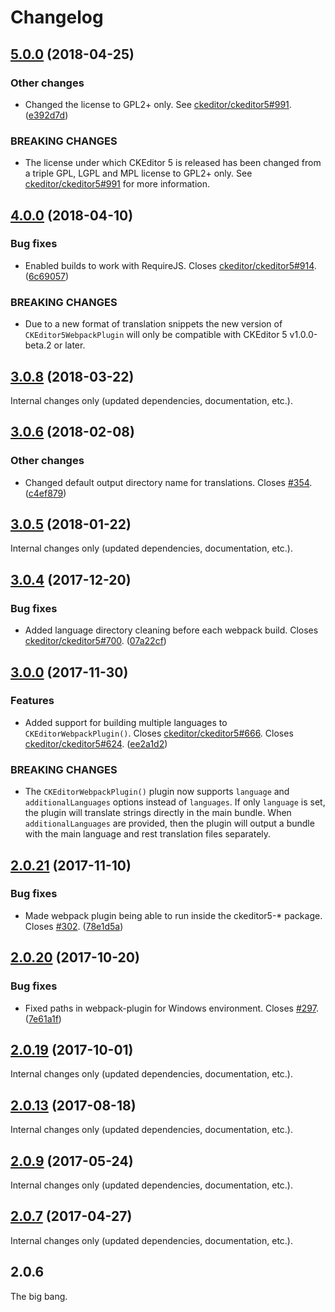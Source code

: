 Changelog
=========

## [5.0.0](https://github.com/ckeditor/ckeditor5-dev/compare/@ckeditor/ckeditor5-dev-webpack-plugin@4.0.0...@ckeditor/ckeditor5-dev-webpack-plugin@5.0.0) (2018-04-25)

### Other changes

* Changed the license to GPL2+ only. See [ckeditor/ckeditor5#991](https://github.com/ckeditor/ckeditor5/issues/991). ([e392d7d](https://github.com/ckeditor/ckeditor5-dev/commit/e392d7d))

### BREAKING CHANGES

* The license under which CKEditor 5 is released has been changed from a triple GPL, LGPL and MPL license to GPL2+ only. See [ckeditor/ckeditor5#991](https://github.com/ckeditor/ckeditor5/issues/991) for more information.


## [4.0.0](https://github.com/ckeditor/ckeditor5-dev/compare/@ckeditor/ckeditor5-dev-webpack-plugin@3.0.8...@ckeditor/ckeditor5-dev-webpack-plugin@4.0.0) (2018-04-10)

### Bug fixes

* Enabled builds to work with RequireJS. Closes [ckeditor/ckeditor5#914](https://github.com/ckeditor/ckeditor5/issues/914). ([6c69057](https://github.com/ckeditor/ckeditor5-dev/commit/6c69057))

### BREAKING CHANGES

* Due to a new format of translation snippets the new version of `CKEditor5WebpackPlugin` will only be compatible with CKEditor 5 v1.0.0-beta.2 or later.


## [3.0.8](https://github.com/ckeditor/ckeditor5-dev/compare/@ckeditor/ckeditor5-dev-webpack-plugin@3.0.6...@ckeditor/ckeditor5-dev-webpack-plugin@3.0.8) (2018-03-22)

Internal changes only (updated dependencies, documentation, etc.).


## [3.0.6](https://github.com/ckeditor/ckeditor5-dev/compare/@ckeditor/ckeditor5-dev-webpack-plugin@3.0.5...@ckeditor/ckeditor5-dev-webpack-plugin@3.0.6) (2018-02-08)

### Other changes

* Changed default output directory name for translations. Closes [#354](https://github.com/ckeditor/ckeditor5-dev/issues/354). ([c4ef879](https://github.com/ckeditor/ckeditor5-dev/commit/c4ef879))


## [3.0.5](https://github.com/ckeditor/ckeditor5-dev/compare/@ckeditor/ckeditor5-dev-webpack-plugin@3.0.4...@ckeditor/ckeditor5-dev-webpack-plugin@3.0.5) (2018-01-22)

Internal changes only (updated dependencies, documentation, etc.).


## [3.0.4](https://github.com/ckeditor/ckeditor5-dev/compare/@ckeditor/ckeditor5-dev-webpack-plugin@3.0.0...@ckeditor/ckeditor5-dev-webpack-plugin@3.0.4) (2017-12-20)

### Bug fixes

* Added language directory cleaning before each webpack build. Closes [ckeditor/ckeditor5#700](https://github.com/ckeditor/ckeditor5/issues/700). ([07a22cf](https://github.com/ckeditor/ckeditor5-dev/commit/07a22cf))


## [3.0.0](https://github.com/ckeditor/ckeditor5-dev/compare/@ckeditor/ckeditor5-dev-webpack-plugin@2.0.21...@ckeditor/ckeditor5-dev-webpack-plugin@3.0.0) (2017-11-30)

### Features

* Added support for building multiple languages to `CKEditorWebpackPlugin()`. Closes [ckeditor/ckeditor5#666](https://github.com/ckeditor/ckeditor5/issues/666). Closes [ckeditor/ckeditor5#624](https://github.com/ckeditor/ckeditor5/issues/624). ([ee2a1d2](https://github.com/ckeditor/ckeditor5-dev/commit/ee2a1d2))

### BREAKING CHANGES

* The `CKEditorWebpackPlugin()` plugin now supports `language` and `additionalLanguages` options instead of `languages`. If only `language` is set, the plugin will translate strings directly in the main bundle. When `additionalLanguages` are provided, then the plugin will output a bundle with the main language and rest translation files separately.


## [2.0.21](https://github.com/ckeditor/ckeditor5-dev/compare/@ckeditor/ckeditor5-dev-webpack-plugin@2.0.20...@ckeditor/ckeditor5-dev-webpack-plugin@2.0.21) (2017-11-10)

### Bug fixes

* Made webpack plugin being able to run inside the ckeditor5-* package. Closes [#302](https://github.com/ckeditor/ckeditor5-dev/issues/302). ([78e1d5a](https://github.com/ckeditor/ckeditor5-dev/commit/78e1d5a))


## [2.0.20](https://github.com/ckeditor/ckeditor5-dev/compare/@ckeditor/ckeditor5-dev-webpack-plugin@2.0.19...@ckeditor/ckeditor5-dev-webpack-plugin@2.0.20) (2017-10-20)

### Bug fixes

* Fixed paths in webpack-plugin for Windows environment. Closes [#297](https://github.com/ckeditor/ckeditor5-dev/issues/297). ([7e61a1f](https://github.com/ckeditor/ckeditor5-dev/commit/7e61a1f))


## [2.0.19](https://github.com/ckeditor/ckeditor5-dev/compare/@ckeditor/ckeditor5-dev-webpack-plugin@2.0.13...@ckeditor/ckeditor5-dev-webpack-plugin@2.0.19) (2017-10-01)

Internal changes only (updated dependencies, documentation, etc.).

## [2.0.13](https://github.com/ckeditor/ckeditor5-dev/compare/@ckeditor/ckeditor5-dev-webpack-plugin@2.0.9...@ckeditor/ckeditor5-dev-webpack-plugin@2.0.13) (2017-08-18)

Internal changes only (updated dependencies, documentation, etc.).

## [2.0.9](https://github.com/ckeditor/ckeditor5-dev/compare/@ckeditor/ckeditor5-dev-webpack-plugin@2.0.7...@ckeditor/ckeditor5-dev-webpack-plugin@2.0.9) (2017-05-24)

Internal changes only (updated dependencies, documentation, etc.).

## [2.0.7](https://github.com/ckeditor/ckeditor5-dev/compare/@ckeditor/ckeditor5-dev-webpack-plugin@2.0.6...@ckeditor/ckeditor5-dev-webpack-plugin@2.0.7) (2017-04-27)

Internal changes only (updated dependencies, documentation, etc.).

## 2.0.6

The big bang.
